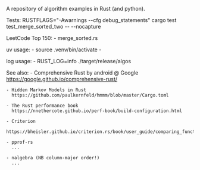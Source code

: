 A repository of algorithm examples in Rust (and python).


Tests:
    RUSTFLAGS="-Awarnings --cfg debug_statements" cargo test test_merge_sorted_two -- --nocapture
    
LeetCode Top 150:
    - merge_sorted.rs

uv usage:
    - source .venv/bin/activate
    - 

log usage:
    - RUST_LOG=info ./target/release/algos 

See also:
    - Comprehensive Rust by android @ Google
      https://google.github.io/comprehensive-rust/

    - Hidden Markov Models in Rust
      https://github.com/paulkernfeld/hmmm/blob/master/Cargo.toml

    - The Rust performance book
      https://nnethercote.github.io/perf-book/build-configuration.html

    - Criterion
      https://bheisler.github.io/criterion.rs/book/user_guide/comparing_functions.html

    - pprof-rs
      ...

    - nalgebra (NB column-major order!)
      ...